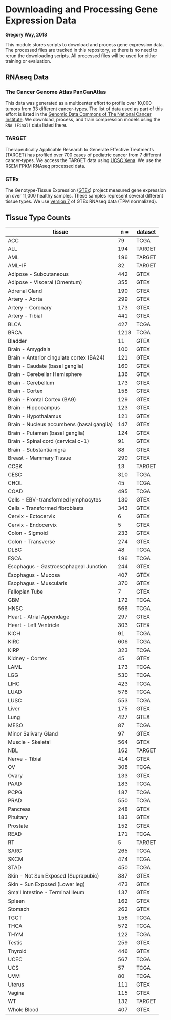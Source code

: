 # Downloading and Processing Gene Expression Data

**Gregory Way, 2018**

This module stores scripts to download and process gene expression data.
The processed files are tracked in this repository, so there is no need to rerun the downloading scripts.
All processed files will be used for either training or evaluation.

## RNAseq Data

### The Cancer Genome Atlas PanCanAtlas

This data was generated as a multicenter effort to profile over 10,000 tumors from 33 different cancer-types.
The list of data used as part of this effort is listed in the [Genomic Data Commons of The National Cancer Institute](https://gdc.cancer.gov/about-data/publications/pancanatlas).
We download, process, and train compression models using the `RNA (Final)` data listed there.

### TARGET

Therapeutically Applicable Research to Generate Effective Treatments (TARGET) has profiled over 700 cases of pediatric cancer from 7 different cancer-types.
We access the TARGET data using [UCSC Xena](https://xenabrowser.net/datapages/?dataset=target_RSEM_isoform_fpkm&host=https%3A%2F%2Ftoil.xenahubs.net).
We use the RSEM FPKM RNAseq processed data.

### GTEx

The Genotype-Tissue Expression ([GTEx](https://www.gtexportal.org/home/documentationPage)) project measured gene expression on over 11,000 healthy samples.
These samples represent several different tissue types.
We use [version 7](https://www.gtexportal.org/home/datasets) of GTEx RNAseq data (TPM normalized).

## Tissue Type Counts

| tissue                                    | n =  | dataset | 
|-------------------------------------------|------|---------| 
| ACC                                       | 79   | TCGA    | 
| ALL                                       | 194  | TARGET  | 
| AML                                       | 196  | TARGET  | 
| AML-IF                                    | 32   | TARGET  | 
| Adipose - Subcutaneous                    | 442  | GTEX    | 
| Adipose - Visceral (Omentum)              | 355  | GTEX    | 
| Adrenal Gland                             | 190  | GTEX    | 
| Artery - Aorta                            | 299  | GTEX    | 
| Artery - Coronary                         | 173  | GTEX    | 
| Artery - Tibial                           | 441  | GTEX    | 
| BLCA                                      | 427  | TCGA    | 
| BRCA                                      | 1218 | TCGA    | 
| Bladder                                   | 11   | GTEX    | 
| Brain - Amygdala                          | 100  | GTEX    | 
| Brain - Anterior cingulate cortex (BA24)  | 121  | GTEX    | 
| Brain - Caudate (basal ganglia)           | 160  | GTEX    | 
| Brain - Cerebellar Hemisphere             | 136  | GTEX    | 
| Brain - Cerebellum                        | 173  | GTEX    | 
| Brain - Cortex                            | 158  | GTEX    | 
| Brain - Frontal Cortex (BA9)              | 129  | GTEX    | 
| Brain - Hippocampus                       | 123  | GTEX    | 
| Brain - Hypothalamus                      | 121  | GTEX    | 
| Brain - Nucleus accumbens (basal ganglia) | 147  | GTEX    | 
| Brain - Putamen (basal ganglia)           | 124  | GTEX    | 
| Brain - Spinal cord (cervical c-1)        | 91   | GTEX    | 
| Brain - Substantia nigra                  | 88   | GTEX    | 
| Breast - Mammary Tissue                   | 290  | GTEX    | 
| CCSK                                      | 13   | TARGET  | 
| CESC                                      | 310  | TCGA    | 
| CHOL                                      | 45   | TCGA    | 
| COAD                                      | 495  | TCGA    | 
| Cells - EBV-transformed lymphocytes       | 130  | GTEX    | 
| Cells - Transformed fibroblasts           | 343  | GTEX    | 
| Cervix - Ectocervix                       | 6    | GTEX    | 
| Cervix - Endocervix                       | 5    | GTEX    | 
| Colon - Sigmoid                           | 233  | GTEX    | 
| Colon - Transverse                        | 274  | GTEX    | 
| DLBC                                      | 48   | TCGA    | 
| ESCA                                      | 196  | TCGA    | 
| Esophagus - Gastroesophageal Junction     | 244  | GTEX    | 
| Esophagus - Mucosa                        | 407  | GTEX    | 
| Esophagus - Muscularis                    | 370  | GTEX    | 
| Fallopian Tube                            | 7    | GTEX    | 
| GBM                                       | 172  | TCGA    | 
| HNSC                                      | 566  | TCGA    | 
| Heart - Atrial Appendage                  | 297  | GTEX    | 
| Heart - Left Ventricle                    | 303  | GTEX    | 
| KICH                                      | 91   | TCGA    | 
| KIRC                                      | 606  | TCGA    | 
| KIRP                                      | 323  | TCGA    | 
| Kidney - Cortex                           | 45   | GTEX    | 
| LAML                                      | 173  | TCGA    | 
| LGG                                       | 530  | TCGA    | 
| LIHC                                      | 423  | TCGA    | 
| LUAD                                      | 576  | TCGA    | 
| LUSC                                      | 553  | TCGA    | 
| Liver                                     | 175  | GTEX    | 
| Lung                                      | 427  | GTEX    | 
| MESO                                      | 87   | TCGA    | 
| Minor Salivary Gland                      | 97   | GTEX    | 
| Muscle - Skeletal                         | 564  | GTEX    | 
| NBL                                       | 162  | TARGET  | 
| Nerve - Tibial                            | 414  | GTEX    | 
| OV                                        | 308  | TCGA    | 
| Ovary                                     | 133  | GTEX    | 
| PAAD                                      | 183  | TCGA    | 
| PCPG                                      | 187  | TCGA    | 
| PRAD                                      | 550  | TCGA    | 
| Pancreas                                  | 248  | GTEX    | 
| Pituitary                                 | 183  | GTEX    | 
| Prostate                                  | 152  | GTEX    | 
| READ                                      | 171  | TCGA    | 
| RT                                        | 5    | TARGET  | 
| SARC                                      | 265  | TCGA    | 
| SKCM                                      | 474  | TCGA    | 
| STAD                                      | 450  | TCGA    | 
| Skin - Not Sun Exposed (Suprapubic)       | 387  | GTEX    | 
| Skin - Sun Exposed (Lower leg)            | 473  | GTEX    | 
| Small Intestine - Terminal Ileum          | 137  | GTEX    | 
| Spleen                                    | 162  | GTEX    | 
| Stomach                                   | 262  | GTEX    | 
| TGCT                                      | 156  | TCGA    | 
| THCA                                      | 572  | TCGA    | 
| THYM                                      | 122  | TCGA    | 
| Testis                                    | 259  | GTEX    | 
| Thyroid                                   | 446  | GTEX    | 
| UCEC                                      | 567  | TCGA    | 
| UCS                                       | 57   | TCGA    | 
| UVM                                       | 80   | TCGA    | 
| Uterus                                    | 111  | GTEX    | 
| Vagina                                    | 115  | GTEX    | 
| WT                                        | 132  | TARGET  | 
| Whole Blood                               | 407  | GTEX    | 
